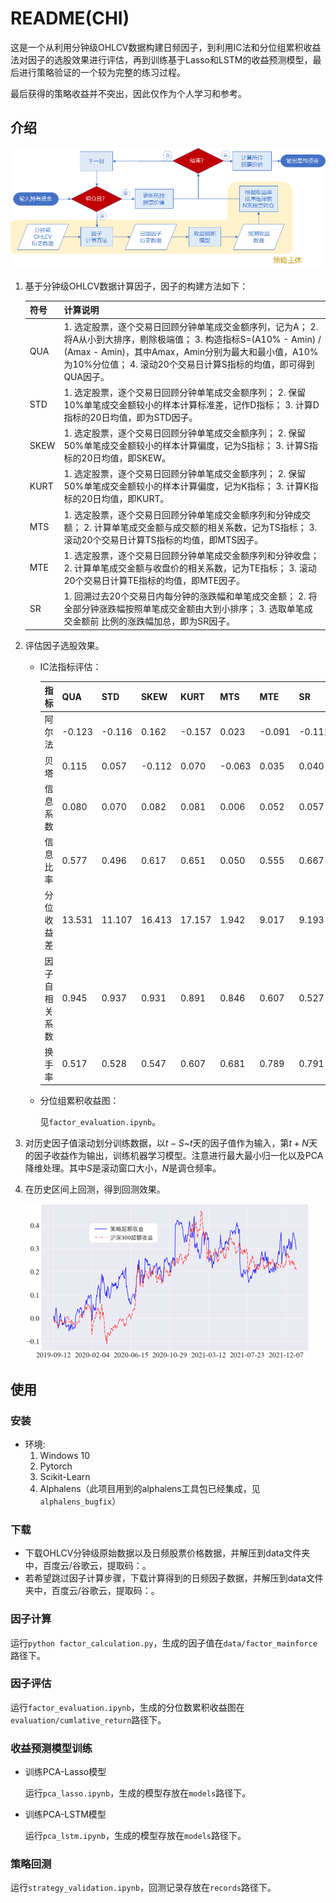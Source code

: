 # README(CHI)

这是一个从利用分钟级OHLCV数据构建日频因子，到利用IC法和分位组累积收益法对因子的选股效果进行评估，再到训练基于Lasso和LSTM的收益预测模型，最后进行策略验证的一个较为完整的练习过程。

最后获得的策略收益并不突出，因此仅作为个人学习和参考。

## 介绍

![strategy](imgs\strategy.png)

1. 基于分钟级OHLCV数据计算因子，因子的构建方法如下：

   | **符号** | **计算说明**                                                 |
   | -------- | ------------------------------------------------------------ |
   | QUA      | 1. 选定股票，逐个交易日回顾分钟单笔成交金额序列，记为A；  2. 将A从小到大排序，剔除极端值；  3. 构造指标S=(A10% - Amin)  / (Amax - Amin)，其中Amax，Amin分别为最大和最小值，A10%为10%分位值；  4. 滚动20个交易日计算S指标的均值，即可得到QUA因子。 |
   | STD      | 1. 选定股票，逐个交易日回顾分钟单笔成交金额序列；  2. 保留10%单笔成交金额较小的样本计算标准差，记作D指标；  3. 计算D指标的20日均值，即为STD因子。 |
   | SKEW     | 1. 选定股票，逐个交易日回顾分钟单笔成交金额序列；  2. 保留50%单笔成交金额较小的样本计算偏度，记为S指标；  3. 计算S指标的20日均值，即SKEW。 |
   | KURT     | 1. 选定股票，逐个交易日回顾分钟单笔成交金额序列；  2. 保留50%单笔成交金额较小的样本计算偏度，记为K指标；  3. 计算K指标的20日均值，即KURT。 |
   | MTS      | 1. 选定股票，逐个交易日回顾分钟单笔成交金额序列和分钟成交额；  2. 计算单笔成交金额与成交额的相关系数，记为TS指标；  3. 滚动20个交易日计算TS指标的均值，即MTS因子。 |
   | MTE      | 1. 选定股票，逐个交易日回顾分钟单笔成交金额序列和分钟收盘；  2. 计算单笔成交金额与收盘价的相关系数，记为TE指标；  3. 滚动20个交易日计算TE指标的均值，即MTE因子。 |
   | SR       | 1. 回溯过去20个交易日内每分钟的涨跌幅和单笔成交金额；  2. 将全部分钟涨跌幅按照单笔成交金额由大到小排序；  3. 选取单笔成交金额前                                                                      比例的涨跌幅加总，即为SR因子。 |

2. 评估因子选股效果。

   - IC法指标评估：

     | 指标           | QUA    | STD    | SKEW   | KURT   | MTS    | MTE    | SR     |
     | -------------- | ------ | ------ | ------ | ------ | ------ | ------ | ------ |
     | 阿尔法         | -0.123 | -0.116 | 0.162  | -0.157 | 0.023  | -0.091 | -0.111 |
     | 贝塔           | 0.115  | 0.057  | -0.112 | 0.070  | -0.063 | 0.035  | 0.040  |
     | 信息系数       | 0.080  | 0.070  | 0.082  | 0.081  | 0.006  | 0.052  | 0.057  |
     | 信息比率       | 0.577  | 0.496  | 0.617  | 0.651  | 0.050  | 0.555  | 0.667  |
     | 分位收益差     | 13.531 | 11.107 | 16.413 | 17.157 | 1.942  | 9.017  | 9.193  |
     | 因子自相关系数 | 0.945  | 0.937  | 0.931  | 0.891  | 0.846  | 0.607  | 0.527  |
     | 换手率         | 0.517  | 0.528  | 0.547  | 0.607  | 0.681  | 0.789  | 0.791  |

   - 分位组累积收益图：

     见`factor_evaluation.ipynb`。

3. 对历史因子值滚动划分训练数据，以$t-S$~$t$天的因子值作为输入，第$t+N$天的因子收益作为输出，训练机器学习模型。注意进行最大最小归一化以及PCA降维处理。其中$S$是滚动窗口大小，$N$是调仓频率。

4. 在历史区间上回测，得到回测效果。

   ![test](imgs\test.png)

## 使用

### 安装

- 环境:
  1. Windows 10
  2. Pytorch
  3. Scikit-Learn
  4. Alphalens（此项目用到的alphalens工具包已经集成，见`alphalens_bugfix`）

### 下载

- 下载OHLCV分钟级原始数据以及日频股票价格数据，并解压到data文件夹中，百度云/谷歌云，提取码：。
- 若希望跳过因子计算步骤，下载计算得到的日频因子数据，并解压到data文件夹中，百度云/谷歌云，提取码：。

### 因子计算

运行`python factor_calculation.py`，生成的因子值在`data/factor_mainforce`路径下。

### 因子评估

运行`factor_evaluation.ipynb`，生成的分位数累积收益图在`evaluation/cumlative_return`路径下。

### 收益预测模型训练

- 训练PCA-Lasso模型

  运行`pca_lasso.ipynb`，生成的模型存放在`models`路径下。

- 训练PCA-LSTM模型

  运行`pca_lstm.ipynb`，生成的模型存放在`models`路径下。

### 策略回测

运行`strategy_validation.ipynb`，回测记录存放在`records`路径下。